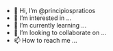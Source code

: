 - 👋 Hi, I’m @principiospraticos
- 👀 I’m interested in ...
- 🌱 I’m currently learning ...
- 💞️ I’m looking to collaborate on ...
- 📫 How to reach me ...

<!---
principiospraticos/principiospraticos is a ✨ special ✨ repository because its `README.md` (this file) appears on your GitHub profile.
You can click the Preview link to take a look at your changes.
--->

